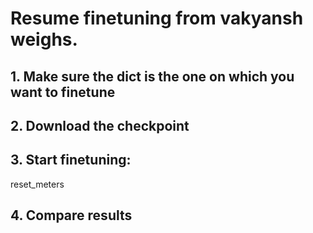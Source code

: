 # Resume finetuning from vakyansh weighs.

## 1. Make sure the dict is the one on which you want to finetune

## 2. Download the checkpoint

## 3. Start finetuning: 

reset_meters

## 4. Compare results
